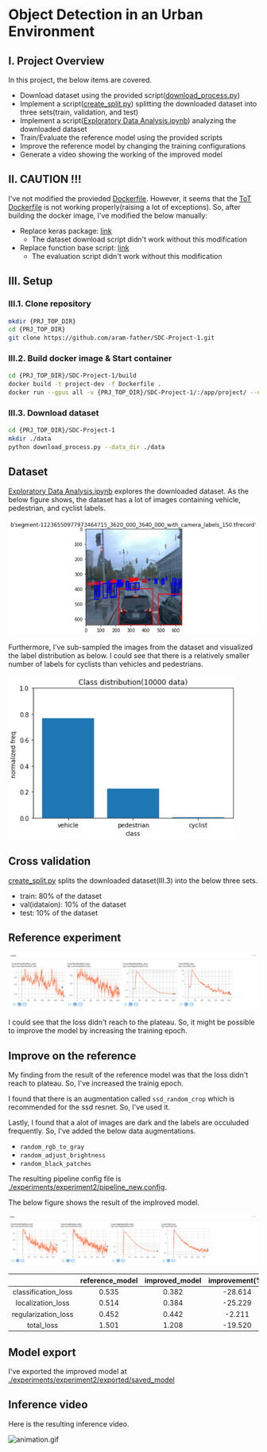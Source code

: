 # Object Detection in an Urban Environment

## I. Project Overview

In this project, the below items are covered.

- Download dataset using the provided script([download_process.py](./download_process.py))
- Implement a script([create_split.py](./create_split.py)) splitting the downloaded dataset into three sets(train, validation, and test)
- Implement a script([Exploratory Data Analysis.ipynb](https://github.com/aram-father/SDC-Project-1/blob/main/Exploratory%20Data%20Analysis.ipynb)) analyzing the downloaded dataset
- Train/Evaluate the reference model using the provided scripts
- Improve the reference model by changing the training configurations
- Generate a video showing the working of the improved model

## II. CAUTION !!!

I've not modified the provieded [Dockerfile](./build/Dockerfile). However, it seems that the [ToT Dockerfile](https://github.com/udacity/nd013-c1-vision-starter/blob/main/build/Dockerfile) is not working properly(raising a lot of exceptions). So, after building the docker image, I've modified the below manually:

- Replace keras package: [link](https://knowledge.udacity.com/questions/878146)
    - The dataset download script didn't work without this modification
- Replace function base script: [link](https://knowledge.udacity.com/questions/810743)
    - The evaluation script didn't work without this modification

## III. Setup

### III.1. Clone repository

```bash
mkdir {PRJ_TOP_DIR}
cd {PRJ_TOP_DIR}
git clone https://github.com/aram-father/SDC-Project-1.git
```

### III.2. Build docker image & Start container

```bash
cd {PRJ_TOP_DIR}/SDC-Project-1/build
docker build -t project-dev -f Dockerfile .
docker run --gpus all -v {PRJ_TOP_DIR}/SDC-Project-1/:/app/project/ --network=host -ti project-dev bash
```

### III.3. Download dataset

```bash
cd {PRJ_TOP_DIR}/SDC-Project-1
mkdir ./data
python download_process.py --data_dir ./data
```

## Dataset

[Exploratory Data Analysis.ipynb](https://github.com/aram-father/SDC-Project-1/blob/main/Exploratory%20Data%20Analysis.ipynb) explores the downloaded dataset. As the below figure shows, the dataset has a lot of images containing vehicle, pedestrian, and cyclist labels.

![eda_ex0.png](./assets/eda_ex0.png)

Furthermore, I've sub-sampled the images from the dataset and visualized the label distribution as below. I could see that there is a relatively smaller number of labels for cyclists than vehicles and pedestrians.

![eda_ex1.png](./assets/eda_ex1.png)

## Cross validation

[create_split.py](./create_splits.py) splits the downloaded dataset(III.3) into the below three sets.

- train: 80% of the dataset
- val(idataion): 10% of the dataset
- test: 10% of the dataset

## Reference experiment

![loss_ref.png](./assets/loss_ref.png)

I could see that the loss didn't reach to the plateau. So, it might be possible to improve the model by increasing the training epoch.

## Improve on the reference

My finding from the result of the reference model was that the loss didn't reach to plateau. So, I've increased the trainig epoch.

I found that there is an augmentation called `ssd_random_crop` which is recommended for the ssd resnet. So, I've used it.

Lastly, I found that a alot of images are dark and the labels are occuluded frequently. So, I've added the below data augmentations.

- `random_rgb_to_gray`
- `random_adjust_brightness`
- `random_black_patches`

The resulting pipeline config file is [./experiments/experiment2/pipeline_new.config](./experiments/experiment2/pipeline_new.config).

The below figure shows the result of the implroved model.

![loss_improved](./assets/loss_imroved.png)

|                       | reference_model   | improved_model | improvement(%) |
|:---------------------:|:-----------------:|:--------------:|:--------------:|
| classification_loss	| 0.535	            | 0.382	         | -28.614        |
| localization_loss	    | 0.514	            | 0.384	         | -25.229        |
| regularization_loss   | 0.452	            | 0.442	         | -2.211         |
| total_loss            | 1.501	            | 1.208	         | -19.520        |

## Model export

I've exported the improved model at [./experiments/experiment2/exported/saved_model](./experiments/experiment2/exported/saved_model/)

## Inference video

Here is the resulting inference video.

![animation.gif](./assets/animation.gif)